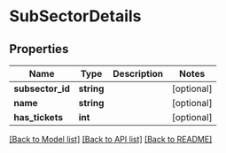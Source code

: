 # SubSectorDetails

## Properties
Name | Type | Description | Notes
------------ | ------------- | ------------- | -------------
**subsector_id** | **string** |  | [optional] 
**name** | **string** |  | [optional] 
**has_tickets** | **int** |  | [optional] 

[[Back to Model list]](../README.md#documentation-for-models) [[Back to API list]](../README.md#documentation-for-api-endpoints) [[Back to README]](../README.md)


